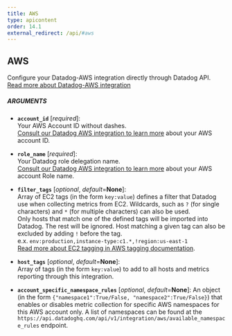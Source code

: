 ```yaml
---
title: AWS
type: apicontent
order: 14.1
external_redirect: /api/#aws
---
```


## AWS

Configure your Datadog-AWS integration directly through Datadog API.  
[Read more about Datadog-AWS integration](/integrations/amazon_web_services)

##### ARGUMENTS

* **`account_id`** [*required*]:  
    Your AWS Account ID without dashes.  
    [Consult our Datadog AWS integration to learn more](https://docs.datadoghq.com/integrations/amazon_web_services/#configuration) about your AWS account ID.

* **`role_name`** [*required*]:  
    Your Datadog role delegation name.  
    [Consult our Datadog AWS integration to learn more](https://docs.datadoghq.com/integrations/amazon_web_services/#installation) about your AWS account Role name.

* **`filter_tags`** [*optional*, *default*=**None**]:  
    Array of EC2 tags (in the form `key:value`) defines a filter that Datadog use when collecting metrics from EC2. Wildcards, such as `?` (for single characters) and `*` (for multiple characters) can also be used.  
    Only hosts that match one of the defined tags will be imported into Datadog. The rest will be ignored. Host matching a given tag can also be excluded by adding `!` before the tag.  
    e.x. `env:production,instance-type:c1.*,!region:us-east-1`  
    [Read more about EC2 tagging in AWS tagging documentation](https://docs.aws.amazon.com/AWSEC2/latest/UserGuide/Using_Tags.html).

* **`host_tags`** [*optional*, *default*=**None**]:  
    Array of tags (in the form `key:value`) to add to all hosts and metrics reporting through this integration.

* **`account_specific_namespace_rules`** [*optional*, *default*=**None**]:
    An object (in the form `{"namespace1":True/False, "namespace2":True/False}`) that enables or disables metric collection for specific AWS namespaces for this AWS account only. A list of namespaces can be found at the `https://api.datadoghq.com/api/v1/integration/aws/available_namespace_rules` endpoint.
